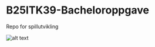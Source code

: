# B25ITK39-Bacheloroppgave
Repo for spillutvikling


![alt text]([http://url/to/img.png](https://techymau.games/Images/BlogFolder/0016UNITY.jpg))
